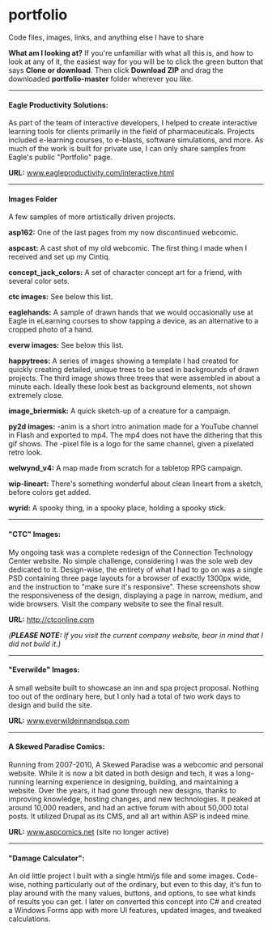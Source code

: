# portfolio

Code files, images, links, and anything else I have to share

__What am I looking at?__
If you're unfamiliar with what all this is, and how to look at any of it,
the easiest way for you will be to click the green button that says __Clone or download__.
Then click __Download ZIP__ and drag the downloaded __portfolio-master__ folder wherever you like.

---

#### Eagle Productivity Solutions:
As part of the team of interactive developers, I helped to create interactive learning tools 
for clients primarily in the field of pharmaceuticals. Projects included e-learning courses, 
to e-blasts, software simulations, and more. As much of the work is built for private use, 
I can only share samples from Eagle's public "Portfolio" page. 

__URL:__ www.eagleproductivity.com/interactive.html

---

#### Images Folder ####
A few samples of more artistically driven projects.

__asp162:__ One of the last pages from my now discontinued webcomic.

__aspcast:__ A cast shot of my old webcomic.
The first thing I made when I received and set up my Cintiq.

__concept_jack_colors:__ A set of character concept art for a friend, with several color sets.

__ctc images:__ See below this list.

__eaglehands:__ A sample of drawn hands that we would occasionally use at Eagle
in eLearning courses to show tapping a device, as an alternative to a cropped photo of a hand.

__everw images:__ See below this list.

__happytrees:__ A series of images showing a template I had created for quickly creating detailed,
unique trees to be used in backgrounds of drawn projects. The third image shows three trees
that were assembled in about a minute each. Ideally these look best as background elements, not
shown extremely close.

__image_briermisk:__ A quick sketch-up of a creature for a campaign.

__py2d images:__ -anim is a short intro animation made for a YouTube channel in Flash and exported to mp4.
The mp4 does not have the dithering that this gif shows. The -pixel file is a logo for the same
channel, given a pixelated retro look.

__welwynd_v4:__ A map made from scratch for a tabletop RPG campaign.

__wip-lineart:__ There's something wonderful about clean lineart from a sketch,
before colors get added.

__wyrid:__ A spooky thing, in a spooky place, holding a spooky stick.

---

#### "CTC" Images:
My ongoing task was a complete redesign of the Connection Technology Center website. 
No simple challenge, considering I was the sole web dev dedicated to it. Design-wise, 
the entirety of what I had to go on was a single PSD containing three page layouts for a browser 
of exactly 1300px wide, and the instruction to "make sure it's responsive". 
These screenshots show the responsiveness of the design, 
displaying a page in narrow, medium, and wide browsers. Visit the company website to see the
final result.

__URL:__ http://ctconline.com

*(__PLEASE NOTE:__ If you visit the current company website, bear in mind that I did not build it.)*

---

#### "Everwilde" Images:
A small website built to showcase an inn and spa project proposal. 
Nothing too out of the ordinary here, but I only had a total of two work days to design and build the site. 

__URL:__ www.everwildeinnandspa.com

---

#### A Skewed Paradise Comics:
Running from 2007-2010, A Skewed Paradise was a webcomic and personal website. 
While it is now a bit dated in both design and tech, it was a long-running 
learning experience in designing, building, and maintaining a website. 
Over the years, it had gone through new designs, thanks to improving knowledge, 
hosting changes, and new technologies. It peaked at around 10,000 readers, 
and had an active forum with about 50,000 total posts. 
It utilized Drupal as its CMS, and all art within ASP is indeed mine.

__URL:__ www.aspcomics.net (site no longer active)

---

#### "Damage Calculator":
An old little project I built with a single html/js file and some images. 
Code-wise, nothing particularly out of the ordinary, but even to this day, 
it's fun to play around with the many values, buttons, and options, 
to see what kinds of results you can get. I later on converted this concept into C# 
and created a Windows Forms app with more UI features, updated images, and tweaked calculations.
